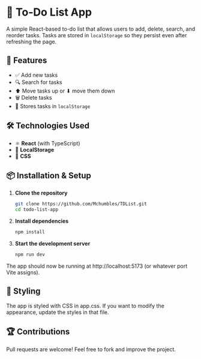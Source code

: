 # 📝 To-Do List App

A simple React-based to-do list that allows users to add, delete, search, and reorder tasks. Tasks are stored in `localStorage` so they persist even after refreshing the page.

## 🚀 Features

- ✅ Add new tasks
- 🔍 Search for tasks
- ⬆ Move tasks up or ⬇ move them down
- 🗑 Delete tasks
- 💾 Stores tasks in `localStorage`

## 🛠 Technologies Used

- ⚛ **React** (with TypeScript)
- 💾 **LocalStorage**
- 🎨 **CSS**

## 📦 Installation & Setup

1. **Clone the repository**

   ```sh
   git clone https://github.com/Mchumbles/TDList.git
   cd todo-list-app
   ```

2. **Install dependencies**

   ```sh
   npm install
   ```

3. **Start the development server**

   ```sh
   npm run dev
   ```

The app should now be running at http://localhost:5173 (or whatever port Vite assigns).

## 🎨 Styling

The app is styled with CSS in app.css. If you want to modify the appearance, update the styles in that file.

## 🏆 Contributions

Pull requests are welcome! Feel free to fork and improve the project.
